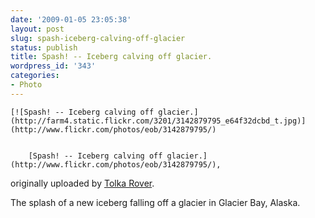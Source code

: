 ```yaml
---
date: '2009-01-05 23:05:38'
layout: post
slug: spash-iceberg-calving-off-glacier
status: publish
title: Spash! -- Iceberg calving off glacier.
wordpress_id: '343'
categories:
- Photo
---
```



	[![Spash! -- Iceberg calving off glacier.](http://farm4.static.flickr.com/3201/3142879795_e64f32dcbd_t.jpg)](http://www.flickr.com/photos/eob/3142879795/)

	
		[Spash! -- Iceberg calving off glacier.](http://www.flickr.com/photos/eob/3142879795/),
originally uploaded by [Tolka Rover](http://www.flickr.com/people/eob/).
	


The splash of a new iceberg falling off a glacier in Glacier Bay, Alaska.


